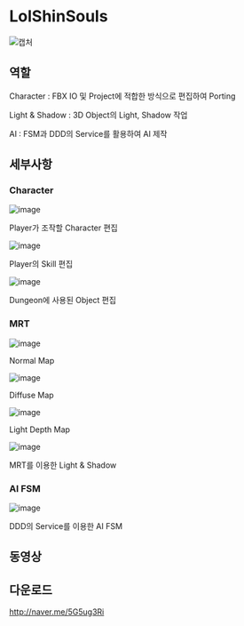 # LolShinSouls
![캡처](https://user-images.githubusercontent.com/40855235/234498154-ffaa7cd6-9bbb-4f14-b423-c42b302dc000.PNG)

## 역할
Character : FBX IO 및 Project에 적합한 방식으로 편집하여 Porting

Light & Shadow : 3D Object의 Light, Shadow 작업

AI : FSM과 DDD의 Service를 활용하여 AI 제작

## 세부사항
### Character
![image](https://user-images.githubusercontent.com/40855235/234498481-6722a660-c0b8-4689-9eab-9d5e8ada5911.png)

Player가 조작할 Character 편집

![image](https://user-images.githubusercontent.com/40855235/234498595-732e561c-6799-4bae-8fc6-7e34de336487.png)

Player의 Skill 편집

![image](https://user-images.githubusercontent.com/40855235/234498636-d2dfd20e-1c1c-49fd-ae02-e8748c93800c.png)

Dungeon에 사용된 Object 편집

### MRT
![image](https://user-images.githubusercontent.com/40855235/234498775-cdb615fc-b65a-497e-924f-484217d67b01.png)

Normal Map

![image](https://user-images.githubusercontent.com/40855235/234498783-e1cd72a2-b2e6-4577-9931-ed3b35b9908d.png)

Diffuse Map

![image](https://user-images.githubusercontent.com/40855235/234498792-b1345301-16ae-44fd-ae08-fd2c77265a9e.png)

Light Depth Map

![image](https://user-images.githubusercontent.com/40855235/234498798-f2f7075e-7dfa-48b9-afbe-9cc765309182.png)

MRT를 이용한 Light & Shadow

### AI FSM
![image](https://user-images.githubusercontent.com/40855235/234499150-cf4369f9-bea0-458c-baa5-ada8ca24a13c.png)

DDD의 Service를 이용한 AI FSM

## 동영상

## 다운로드

http://naver.me/5G5ug3Ri
